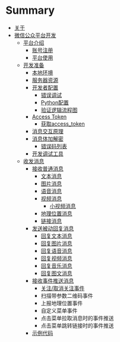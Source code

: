 # Summary

* [关于](README.md)
* [微信公众平台开发](chapter1.md)
  * [平台介绍](chapter1/ping-tai-jie-shao.md)
    * [账号注册](chapter1/ping-tai-jie-shao/zhang-hao-zhu-ce.md)
    * [平台使用](chapter1/ping-tai-jie-shao/ping-tai-shi-yong.md)
  * [开发准备](chapter1/kai-shi-kai-fa.md)
    * [本地环境](chapter1/ben-di-huan-jing.md)
    * [服务器资源](chapter1/fu-wu-qi-zi-yuan.md)
    * [开发者配置](chapter1/kai-fa-zhe-pei-zhi.md)
      * [错误调试](chapter1/kai-fa-zhe-pei-zhi/cuo-wu-diao-shi.md)
      * [Python配置](chapter1/kai-fa-zhe-pei-zhi/pythonpei-zhi.md)
      * [验证逻辑流程图](chapter1/kai-fa-zhe-pei-zhi/yan-zheng-luo-ji-liu-cheng-tu.md)
    * [Access Token](chapter1/access-token.md)
      * [获取access\_token](chapter1/access-token/huo-qu-access-token.md)
    * [消息交互原理](chapter1/xiao-xi-jiao-hu-yuan-li.md)
    * [消息体加解密](chapter1/xiao-xi-ti-jia-jie-mi-shi-xian.md)
      * [错误码列表](chapter1/xiao-xi-ti-jia-jie-mi-shi-xian/cuo-wu-ma-lie-biao.md)
    * [开发调试工具](chapter1/kai-fa-diao-shi-gong-ju.md)
  * [收发消息](chapter1/shou-fa-xiao-xi.md)
    * [接收普通消息](chapter1/shou-fa-xiao-xi/jie-shou-pu-tong-xiao-xi.md)
      * [文本消息](chapter1/shou-fa-xiao-xi/jie-shou-pu-tong-xiao-xi/wen-ben-xiao-xi.md)
      * [图片消息](chapter1/shou-fa-xiao-xi/jie-shou-pu-tong-xiao-xi/tu-pian-xiao-xi.md)
      * [语音消息](chapter1/shou-fa-xiao-xi/jie-shou-pu-tong-xiao-xi/yu-yin-xiao-xi.md)
      * [视频消息](chapter1/shou-fa-xiao-xi/jie-shou-pu-tong-xiao-xi/shi-pin-xiao-xi.md)
        * [小视频消息](chapter1/shou-fa-xiao-xi/jie-shou-pu-tong-xiao-xi/xiao-shi-pin-xiao-xi.md)
      * [地理位置消息](chapter1/shou-fa-xiao-xi/jie-shou-pu-tong-xiao-xi/di-li-wei-zhi-xiao-xi.md)
      * [链接消息](chapter1/shou-fa-xiao-xi/jie-shou-pu-tong-xiao-xi/lian-jie-xiao-xi.md)
    * [发送被动回复消息](chapter1/shou-fa-xiao-xi/fa-song-bei-dong-hui-fu-xiao-xi.md)
      * [回复文本消息](chapter1/shou-fa-xiao-xi/fa-song-bei-dong-hui-fu-xiao-xi/hui-fu-wen-ben-xiao-xi.md)
      * [回复图片消息](chapter1/shou-fa-xiao-xi/fa-song-bei-dong-hui-fu-xiao-xi/hui-fu-tu-pian-xiao-xi.md)
      * [回复语音消息](chapter1/shou-fa-xiao-xi/fa-song-bei-dong-hui-fu-xiao-xi/hui-fu-yu-yin-xiao-xi.md)
      * [回复视频消息](chapter1/shou-fa-xiao-xi/fa-song-bei-dong-hui-fu-xiao-xi/hui-fu-shi-pin-xiao-xi.md)
      * [回复音乐消息](chapter1/shou-fa-xiao-xi/fa-song-bei-dong-hui-fu-xiao-xi/hui-fu-yin-le-xiao-xi.md)
      * [回复图文消息](chapter1/shou-fa-xiao-xi/fa-song-bei-dong-hui-fu-xiao-xi/hui-fu-tu-wen-xiao-xi.md)
    * [接收事件推送消息](chapter1/shou-fa-xiao-xi/jie-shou-shi-jian-tui-song-xiao-xi.md)
      * [关注/取消关注事件](chapter1/shou-fa-xiao-xi/jie-shou-shi-jian-tui-song-xiao-xi/guan-6ce8-qu-xiao-guan-zhu-shi-jian.md)
      * 扫描带参数二维码事件
      * 上报地理位置事件
      * 自定义菜单事件
      * 点击菜单拉取消息时的事件推送
      * 点击菜单跳转链接时的事件推送
    * [示例代码](chapter1/shou-fa-xiao-xi/shi-li-dai-ma.md)

